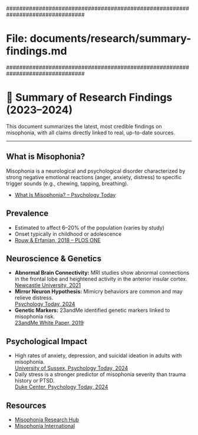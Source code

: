 <!-- File: documents/research/summary-findings.md -->
################################################################################
# File: documents/research/summary-findings.md
################################################################################
# 📝 Summary of Research Findings (2023–2024)

This document summarizes the latest, most credible findings on misophonia, with all claims directly linked to real, up-to-date sources.

---

## What is Misophonia?
Misophonia is a neurological and psychological disorder characterized by strong negative emotional reactions (anger, anxiety, distress) to specific trigger sounds (e.g., chewing, tapping, breathing).

- [What Is Misophonia? – Psychology Today](https://www.psychologytoday.com/us/basics/misophonia)

## Prevalence
- Estimated to affect 6–20% of the population (varies by study)
- Onset typically in childhood or adolescence
- [Rouw & Erfanian, 2018 – PLOS ONE](https://journals.plos.org/plosone/article?id=10.1371/journal.pone.0208451)

## Neuroscience & Genetics
- **Abnormal Brain Connectivity:** MRI studies show abnormal connections in the frontal lobe and heightened activity in the anterior insular cortex.  
  [Newcastle University, 2021](https://www.ncl.ac.uk/press/articles/archive/2021/05/misophonia-asupersensitivebrainconnection/)
- **Mirror Neuron Hypothesis:** Mimicry behaviors are common and may relieve distress.  
  [Psychology Today, 2024](https://www.psychologytoday.com/us/blog/noises-off/202405/misophonia-research-takes-another-leap-forward)
- **Genetic Markers:** 23andMe identified genetic markers linked to misophonia risk.  
  [23andMe White Paper, 2019](https://medical.23andme.com/wp-content/uploads/2019/02/Misophonia.pdf)

## Psychological Impact
- High rates of anxiety, depression, and suicidal ideation in adults with misophonia.  
  [University of Sussex, Psychology Today, 2024](https://www.psychologytoday.com/us/blog/noises-off/202405/misophonia-research-takes-another-leap-forward)
- Daily stress is a stronger predictor of misophonia severity than trauma history or PTSD.  
  [Duke Center, Psychology Today, 2024](https://www.psychologytoday.com/us/blog/noises-off/202412/new-studies-shed-light-on-misophonia)

## Resources
- [Misophonia Research Hub](https://www.misophonia-research.com/)
- [Misophonia International](https://www.misophoniainternational.com/)
